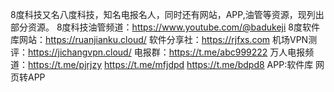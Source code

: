 8度科技又名八度科技，知名电报名人，同时还有网站，APP,油管等资源，现列出部分资源。
8度科技油管频道：https://www.youtube.com/@badukeji
8度软件库网站：https://ruanjianku.cloud/
软件分享社：https://rjfxs.com
机场VPN测评：https://jichangvpn.cloud/
电报群：https://t.me/abc999222
万人电报频道：https://t.me/pjrjzy https://t.me/mfjdpd https://t.me/bdpd8
APP:软件库 网页转APP
